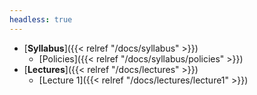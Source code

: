 ```yaml
---
headless: true
---
```


- [**Syllabus**]({{< relref "/docs/syllabus" >}})
  - [Policies]({{< relref "/docs/syllabus/policies" >}})
- [**Lectures**]({{< relref "/docs/lectures" >}})
  - [Lecture 1]({{< relref "/docs/lectures/lecture1" >}})
<br />
